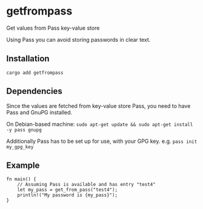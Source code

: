 # getfrompass
Get values from Pass key-value store

Using Pass you can avoid storing passwords in clear text.

## Installation

`cargo add getfrompass`

## Dependencies
Since the values are fetched from key-value store Pass, you need to have Pass and GnuPG installed.

On Debian-based machine:
`sudo apt-get update && sudo apt-get install -y pass gnupg`

Additionally Pass has to be set up for use, with your GPG key.
e.g. `pass init my_gpg_key`

## Example

```
fn main() {
    // Assuming Pass is available and has entry "test4"
    let my_pass = get_from_pass("test4");
    println!("My password is {my_pass}");
}

```
